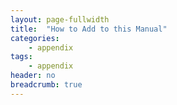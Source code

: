 ```yaml
---
layout: page-fullwidth
title:  "How to Add to this Manual"
categories:
    - appendix
tags:
    - appendix
header: no
breadcrumb: true
---
```


